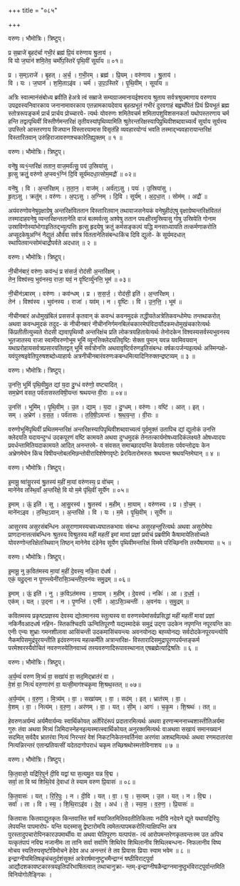 +++
title = "०८५"

+++


वरुणः। भौमोत्रिः। त्रिष्टुप्।

प्र स॒म्राजे॑ बृ॒हद॑र्चा गभी॒रं ब्रह्म॑ प्रि॒यं वरु॑णाय श्रु॒ताय॑ ।  
वि यो ज॒घान॑ शमि॒तेव॒ चर्मो॑प॒स्तिरे॑ पृथि॒वीं सूर्या॑य ॥ ०१॥

प्र । स॒म्ऽराजे॑ । बृ॒हत् । अ॒र्च॒ । ग॒भी॒रम् । ब्रह्म॑ । प्रि॒यम् । वरु॑णाय । श्रु॒ताय॑ ।  
वि । यः । ज॒घान॑ । श॒मि॒ताऽइ॑व । चर्म॑ । उ॒प॒ऽस्तिरे॑ । पृ॒थि॒वीम् । सूर्या॑य ॥

अत्रिः स्वात्मानंसंबोध्य ब्रवीति हेअत्रे त्वं सम्राजे सम्यग्राजमानायईश्वराय श्रुताय सर्वत्रश्रूयमाणाय वरुणाय उपद्रवस्यनिवारकाय जनानामावरकाय एतन्नामकायदेवाय बृहत्प्रभूतं गभीरं दुरवगाहं बह्वर्थोपेतं प्रियं प्रियभूतं ब्रह्म स्तोत्ररूपङ्कर्म प्रार्च प्रार्चय प्रोच्चारये- त्यर्थः योवरुणः शमितेवचर्म शमितापशुविशसनकर्ता यथोपस्तरणाय चर्म हन्ति तद्वत्पृथिवीं विस्तीर्णमन्तरिक्षं तृतीयस्यांपृथिव्यामिति श्रुतेरन्तरिक्षस्यापिप्रुथिवीशब्दवाच्यर्त्वं सूर्याय सूर्यस्य उपस्तिरे आस्तरणाय विजघान विस्तारयामास विसृतंहि व्यवहारयोग्यं भवति तस्माद्भ्यवहारायान्तरिक्षं विस्तारितवान् उरुंहिराजावरुणश्चकारेतिह्युक्तम् ॥ १ ॥

वरुणः। भौमोत्रिः। त्रिष्टुप्।

वने॑षु॒ व्य१॒॑न्तरि॑क्षं ततान॒ वाज॒मर्व॑त्सु॒ पय॑ उ॒स्रिया॑सु ।  
हृ॒त्सु क्रतुं॒ वरु॑णो अ॒प्स्व१॒॑ग्निं दि॒वि सूर्य॑मदधा॒त्सोम॒मद्रौ॑ ॥ ०२॥

वने॑षु । वि । अ॒न्तरि॑क्षम् । त॒ता॒न॒ । वाज॑म् । अर्व॑त्ऽसु । पयः॑ । उ॒स्रिया॑सु ।  
हृ॒त्ऽसु । क्रतु॑म् । वरु॑णः । अ॒प्ऽसु । अ॒ग्निम् । दि॒वि । सूर्य॑म् । अ॒द॒धा॒त् । सोम॑म् । अद्रौ॑ ॥

अयंवरुणोवनेषुवृक्षाग्रेषु अन्तरिक्षंविततान विस्तारितवान् तथावाजसनेयकं वनेषुहीदंएषु वृक्षाग्रेष्वन्तरिक्षंविततं तस्मादाहवनेषु व्यन्तरिक्षन्ततानेति वाजं बलमर्वत्सु अश्वेषु ततान पयःक्षीरमुस्रियासु गोषु उस्रियेति गोनाम उस्राविणोस्यांभोगाइतितद्भ्युत्पत्तिः हृत्सु हृदयेषु क्रतुं कर्मसङ्कल्पं यद्धि मनसाध्यायति तत्कर्मणाकरोति अप्सूदकेषुअग्निं नैद्युतं और्वंवा सर्वत्र विततानेतिसंबन्धःकिंच दिवि द्युलो- के सूर्यमदधात् स्थापितवान्त्सोमंचाद्रौपर्वते अदधात् ॥ २ ॥

वरुणः। भौमोत्रिः। त्रिष्टुप्।

नी॒चीन॑बारं॒ वरु॑णः॒ कव॑न्धं॒ प्र स॑सर्ज॒ रोद॑सी अ॒न्तरि॑क्षम् ।  
तेन॒ विश्व॑स्य॒ भुव॑नस्य॒ राजा॒ यवं॒ न वृ॒ष्टिर्व्यु॑नत्ति॒ भूम॑ ॥ ०३॥

नी॒चीन॑ऽबारम् । वरु॑णः । कव॑न्धम् । प्र । स॒स॒र्ज॒ । रोद॑सी॒ इति॑ । अ॒न्तरि॑क्षम् ।  
तेन॑ । विश्व॑स्य । भुव॑नस्य । राजा॑ । यव॑म् । न । वृ॒ष्टिः । वि । उ॒न॒त्ति॒ । भूम॑ ॥

नीचीनबारं अधोमुखंबिलं प्रससर्ज कृतवान् कं कवन्धं कवनमुदकं तद्धीयतेअत्रेतिकवन्धोमेघः तन्तथाकरोत् अथवा कवन्धमुदकं तदुद- कं नीचीनबारं नीचीननिर्गमनबिलंचकारमेघंविदार्योदकमधोमुखंचकारेत्यर्थः किंप्रतीतीत्युच्यते रोदसी द्यावापृथिव्यौ अन्तरिक्षंच प्रति लोकत्रयहितायेत्यर्थः तेनोदकेन विश्वस्यसर्वस्यभुवनस्य भूतजातस्य राजा स्वामीवरुणोभूम भूमिं व्युनत्तिक्लेदयतिवृष्टिः सेक्ता पुमान् यवन्न यवमिवयवान् यथाप्ररोहायसर्वत्रप्रसारयतितद्वत् भूमिं सर्वत्रोनत्ति अथवावृष्टिर्वरुणइतिसंबन्धः वर्षकःपर्जन्यइत्यर्थः अस्मिन्पक्षे- यवंपुरुषइवेतिपुरुषशब्दोध्याहार्यः अत्रनीचीनबारंवरुणःकबन्धमित्यादिनिरुक्तन्द्रष्टव्यम् ॥ ३ ॥

वरुणः। भौमोत्रिः। त्रिष्टुप्।

उ॒नत्ति॒ भूमिं॑ पृथि॒वीमु॒त द्यां य॒दा दु॒ग्धं वरु॑णो॒ वष्ट्यादित् ।  
सम॒भ्रेण॑ वसत॒ पर्व॑तासस्तविषी॒यन्तः॑ श्रथयन्त वी॒राः ॥ ०४॥

उ॒नत्ति॑ । भूमि॑म् । पृ॒थि॒वीम् । उ॒त । द्याम् । य॒दा । दु॒ग्धम् । वरु॑णः । वष्टि॑ । आत् । इत् ।  
सम् । अ॒भ्रेण॑ । व॒स॒त॒ । पर्व॑तासः । त॒वि॒षी॒ऽयन्तः॑ । श्र॒थ॒य॒न्त॒ । वी॒राः ॥

वरुणोभूमिंपृथिवीं प्रथितमन्तरिक्षं अन्तरिक्षस्यापिपृथिवीशब्दवाच्यत्वं पूर्वमुक्तं उतापिच द्यां द्युलोकं उनत्ति क्लेदयति यदायन्दुग्धं उदकपूरणं वष्टि कामयते अथवा दुग्धमुदकं तेनतत्कार्यमोषध्यादिकंलक्ष्यते ओषध्यादयः प्रवर्धन्तामितियदाकामयते आदित् अनन्तरमे- व संवसत् समाच्छादयन्ति केपर्वतासः पर्ववन्तोद्रयः केन अभ्रेणमेघेन किंच विषीयन्तोबलमिछन्तोवीराविशेषेणवृष्टेः प्रेरयितारोमरुतः श्रथयन्त श्रथयन्तिमेघान् ॥ ४ ॥

वरुणः। भौमोत्रिः। त्रिष्टुप्।

इ॒मामू॒ ष्वा॑सु॒रस्य॑ श्रु॒तस्य॑ म॒हीं मा॒यां वरु॑णस्य॒ प्र वो॑चम् ।  
माने॑नेव तस्थि॒वाँ अ॒न्तरि॑क्षे॒ वि यो म॒मे पृ॑थि॒वीं सूर्ये॑ण ॥ ०५॥

इ॒माम् । ऊं॒ इति॑ । सु । आ॒सु॒रस्य॑ । श्रु॒तस्य॑ । म॒हीम् । मा॒याम् । वरु॑णस्य । प्र । वो॒च॒म् ।  
माने॑नऽइव । त॒स्थि॒ऽवान् । अ॒न्तरि॑क्षे । वि । यः । म॒मे । पृ॒थि॒वीम् । सूर्ये॑ण ॥

आसुरस्य असुरसंबन्धिनः असुराणामस्यचवध्यघातकभावः संबन्धः असुरहन्तुरित्यर्थः अथवा असुरोमेघः प्राणदानात्तत्संबन्धिनः श्रुतस्य विश्रुतस्य महीं महतीं इमां मायां प्रज्ञां प्रवोचं प्रब्रवीमि कैषामायेतिसोच्यते योवरुणोन्तरिक्षेतस्थिवान् तिष्ठन् मानेनेव दंडेनेव सूर्येण पृथिवीमन्तरिक्षं विममे परिच्छिनत्ति तस्यैषामाया ॥ ५ ॥

वरुणः। भौमोत्रिः। त्रिष्टुप्।

इ॒मामू॒ नु क॒वित॑मस्य मा॒यां म॒हीं दे॒वस्य॒ नकि॒रा द॑धर्ष ।  
एकं॒ यदु॒द्ना न पृ॒णन्त्येनी॑रासि॒ञ्चन्ती॑र॒वन॑यः समु॒द्रम् ॥ ०६॥

इ॒माम् । ऊं॒ इति॑ । नु । क॒विऽत॑मस्य । मा॒याम् । म॒हीम् । दे॒वस्य॑ । नकिः॑ । आ । द॒ध॒र्ष॒ ।  
एक॑म् । यत् । उ॒द्ना । न । पृ॒णन्ति॑ । एनीः॑ । आ॒ऽसि॒ञ्चन्तीः॑ । अ॒वन॑यः । स॒मु॒द्रम् ॥

कवितमस्य प्रकृष्टप्रज्ञस्य देवस्य द्योतमानस्य स्तुत्यस्य वा वरुणस्येमांसर्वप्रसिद्धां महीं महतीं मायां प्रज्ञां नकिर्नैवआदधर्ष नहिन- स्तिकश्चिदपि ऊन्वितिपूरणौ यद्यस्मादेकं समुद्रं उद्गा उदकेन नपृणन्ति नपूरयन्ति काः एनीः एन्यः शुभ्राः गमनशीलावा आसिंचन्ती उदकमासिंचयन्त्यः अवनयोनद्यः बह्व्योनद्यः सर्वदोदकेनपूरयन्त्योपि नैकमपिसमुद्रंपूरयन्तीति इदंवरुणस्य महत्कर्मेति अत्रान्तरिक्ष- विस्तारादिसमुद्रापूरणपर्यन्तङ्कर्म परमेश्वरस्यैवोचितं नवरुणस्येतिनवाच्यं तस्यवरुणादिरूपावस्थानात् एषब्रह्मेत्याद्रिश्रतिः ॥ ६ ॥

वरुणः। भौमोत्रिः। त्रिष्टुप्।

अ॒र्य॒म्यं॑ वरुण मि॒त्र्यं॑ वा॒ सखा॑यं वा॒ सद॒मिद्भ्रात॑रं वा ।  
वे॒शं वा॒ नित्यं॑ वरु॒णार॑णं वा॒ यत्सी॒माग॑श्चकृ॒मा शि॒श्रथ॒स्तत् ॥ ०७॥

अ॒र्य॒म्य॑म् । व॒रु॒ण॒ । मि॒त्र्य॑म् । वा॒ । सखा॑यम् । वा॒ । सद॑म् । इत् । भ्रात॑रम् । वा॒ ।  
वे॒शम् । वा॒ । नित्य॑म् । व॒रु॒ण॒ । अर॑णम् । वा॒ । यत् । सी॒म् । आगः॑ । च॒कृ॒म । शि॒श्रथः॑ । तत् ॥

हेवरुणअर्यम्यं अर्यमैवार्यम्यः स्वार्थिकोयत् अर्तेरिदंरूपं प्रदातारमित्यर्थः अथवा इरणान्मननाच्चशास्तीतिअर्यमा गुरुः तंवा अथवा मित्र्यं ञिमिदास्नेहनइत्यस्मात्स्वार्थिकोयत् अनुरक्तमित्यर्थः वाअथवा सखायं समानख्यानं सदमित् सर्वदैव भ्रातरंवा नित्यं निरन्तरं वेशं निकटनिकेतनवर्तिनंवा अरणंवा अशब्दमित्यर्थः अथवा रणमदातारंवा नित्यन्निरन्तरं एतान्प्रतियत्सीं यदेतदागोपराधं चकृम तच्छिश्रथोस्मत्तोविनाशय ॥ ७ ॥

वरुणः। भौमोत्रिः। त्रिष्टुप्।

कि॒त॒वासो॒ यद्रि॑रि॒पुर्न दी॒वि यद्वा॑ घा स॒त्यमु॒त यन्न वि॒द्म ।  
सर्वा॒ ता वि ष्य॑ शिथि॒रेव॑ दे॒वाधा॑ ते स्याम वरुण प्रि॒यासः॑ ॥ ०८॥

कि॒त॒वासः॑ । यत् । रि॒रि॒पुः । न । दी॒वि । यत् । वा॒ । घ॒ । स॒त्यम् । उ॒त । यत् । न । वि॒द्म ।  
सर्वा॑ । ता । वि । स्य॒ । शि॒थि॒राऽइ॑व । दे॒व॒ । अध॑ । ते॒ । स्या॒म॒ । व॒रु॒ण॒ । प्रि॒यासः॑ ॥

कितवासः कितवाद्युतकृतः किन्तवास्ति सर्वं मयाजितमितिवदतीतिकितवः नदीवि नदेवने द्यूते यथायद्रिरिपुः लेपयन्ति पापमारोप- यन्ति यदस्मासु द्वेष्टारोमयि त्वमेतत्पापमकरोरित्याक्षिपन्ति अत्र पुरस्तादुपचारोपिनकारउपमार्थीयः वा अथवा घेतिपूरणः यत्पापंस- त्यं आरोपमन्तरेणकृतवन्तःस्म उत अपिच यत्कृतंपापं नविद्म नजानीमः ता तानि सर्वा सर्वाणि शिथिरेव शिथिलानीव शिथिलबन्धना- निफलानीव विष्य मोचय स्यतिरुपसृष्टोविमोचने हेदेव अध अनन्तरं ते तव प्रियासः प्रियाः स्याम भवेम ॥ ८ ॥इन्द्राग्नीयमितिषळृचंचतुर्दशंसूक्तं अत्रेरार्षमानुष्टुभमैन्द्राग्नं षष्ठीविराट्पूर्वा आद्यौदशकावष्टकास्त्रयइतिपरिभाषितत्वात् तथाचानुक्रा- न्तम्-इन्द्राग्नीषळैन्द्राग्नमानुष्ठुभंविराट्पूर्वान्तमिति विनियोगोलैङ्गिकः ।